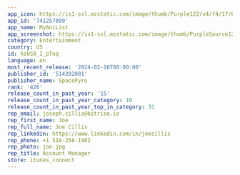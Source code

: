 ```yaml
---
app_icon: https://is1-ssl.mzstatic.com/image/thumb/Purple122/v4/f4/17/66/f41766f1-6115-b90e-fe6a-82b19081452f/AppIcon-0-0-1x_U007emarketing-0-7-0-85-220.png/1024x1024bb.png
app_id: '741257899'
app_name: MyAniList
app_screenshot: https://is1-ssl.mzstatic.com/image/thumb/PurpleSource122/v4/f7/2a/9d/f72a9d86-c89d-276a-00b1-ffb897e88f6e/16158239-cbab-4b6b-bdde-a8730c424d2f_0_APP_IPHONE_65_0.png/1284x2778bb.png
category: Entertainment
country: US
id: hzUS9_I_pTnq
language: en
most_recent_release: '2024-02-16T00:00:00'
publisher_id: '514202081'
publisher_name: SpacePyro
rank: '426'
release_count_in_past_year: '15'
release_count_in_past_year_category: 10
release_count_in_past_year_top_in_category: 31
rep_email: joseph.cillis@bitrise.io
rep_first_name: Joe
rep_full_name: Joe Cillis
rep_linkedin: https://www.linkedin.com/in/joecillis
rep_phone: +1 518-258-1902
rep_photo: joe.jpg
rep_title: Account Manager
store: itunes_connect
---
```

